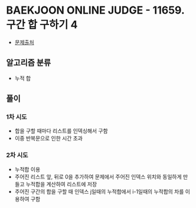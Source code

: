 # BAEKJOON ONLINE JUDGE - 11659. 구간 합 구하기 4

* [문제출처](https://www.acmicpc.net/problem/11659 "11659. 구간 합 구하기 4")

## 알고리즘 분류
- 누적 합

## 풀이
### 1차 시도
- 합을 구할 때마다 리스트를 인덱싱해서 구함
- 이중 반복문으로 인한 시간 초과

### 2차 시도
- 누적합 이용
- 주어진 리스트 앞, 뒤로 0을 추가하여 문제에서 주어진 인덱스 위치와 동일하게 만들고 누적합을 계산하여 리스트에 저장
- 주어진 구간의 합을 구할 때 인덱스 j일때의 누적합에서 i-1일때의 누적합의 차를 이용하여 구함